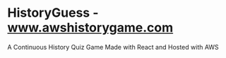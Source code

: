 # HistoryGuess - www.awshistorygame.com
A Continuous History Quiz Game Made with React and Hosted with AWS
